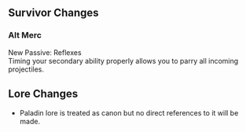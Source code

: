 ## Survivor Changes
### Alt Merc</br>
New Passive: Reflexes</br>
Timing your secondary ability properly allows you to parry all incoming projectiles.

## Lore Changes
- Paladin lore is treated as canon but no direct references to it will be made.
